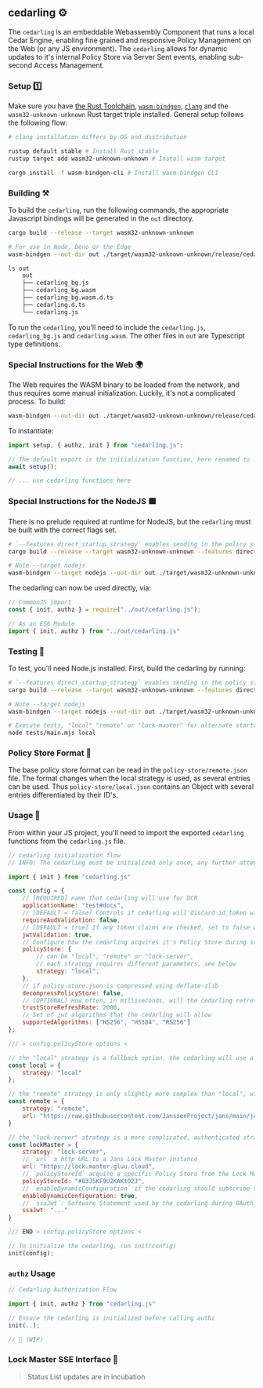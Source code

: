 ## cedarling ⚙️

The `cedarling` is an embeddable Webassembly Component that runs a local Cedar Engine, enabling fine grained and responsive Policy Management on the Web (or any JS environment). The `cedarling` allows for dynamic updates to it's internal Policy Store via Server Sent events, enabling sub-second Access Management.

### Setup 1️⃣

Make sure you have [the Rust Toolchain](https://rustup.rs/), [`wasm-bindgen`](https://rustwasm.github.io/wasm-bindgen/reference/cli.html), [`clang`](https://clang.llvm.org/) and the `wasm32-unknown-unknown` Rust target triple installed. General setup follows the following flow:

```bash
# clang installation differs by OS and distribution

rustup default stable # Install Rust stable
rustup target add wasm32-unknown-unknown # Install wasm target

cargo install -f wasm-bindgen-cli # Install wasm-bindgen CLI
```

### Building ⚒️

To build the `cedarling`, run the following commands, the appropriate Javascript bindings will be generated in the `out` directory.


```bash
cargo build --release --target wasm32-unknown-unknown

# For use in Node, Deno or the Edge
wasm-bindgen --out-dir out ./target/wasm32-unknown-unknown/release/cedarling.wasm

ls out
	out
	├── cedarling_bg.js
	├── cedarling_bg.wasm
	├── cedarling_bg.wasm.d.ts
	├── cedarling.d.ts
	└── cedarling.js
```

To run the `cedarling`, you'll need to include the `cedarling.js`, `cedarling_bg.js` and `cedarling.wasm`. The other files in `out` are Typescript type definitions.

### Special Instructions for the Web 🌍

The Web requires the WASM binary to be loaded from the network, and thus requires some manual initialization. Luckily, it's not a complicated process. To build:

```bash
wasm-bindgen --out-dir out ./target/wasm32-unknown-unknown/release/cedarling.wasm --target web
```

To instantiate:

```js
import setup, { authz, init } from "cedarling.js";

// The default export is the initialization function, here renamed to `setup`
await setup();

// ... use cedarling functions here
```

### Special Instructions for the NodeJS 🟩

There is no prelude required at runtime for NodeJS, but the `cedarling` must be built with the correct flags set.

```bash
# `--features direct_startup_strategy` enables sending in the policy store directly from JS, useful for testing
cargo build --release --target wasm32-unknown-unknown --features direct_startup_strategy

# Note --target nodejs
wasm-bindgen --target nodejs --out-dir out ./target/wasm32-unknown-unknown/release/cedarling.wasm
```

The cedarling can now be used directly, via:

```js
// CommonJS import
const { init, authz } = require("../out/cedarling.js");

// As an ES6 Module
import { init, authz } from "../out/cedarling.js"
```

### Testing 🧪

To test, you'll need Node.js installed. First, build the cedarling by running:

```sh
# `--features direct_startup_strategy` enables sending in the policy store directly from JS, useful for testing
cargo build --release --target wasm32-unknown-unknown --features direct_startup_strategy

# Note --target nodejs
wasm-bindgen --target nodejs --out-dir out ./target/wasm32-unknown-unknown/release/cedarling.wasm

# Execute tests, "local" "remote" or "lock-master" for alternate startup strategies
node tests/main.mjs local
```

### Policy Store Format 📐

The base policy store format can be read in the `policy-store/remote.json` file. The format changes when the local strategy is used, as several entries can be used. Thus `policy-store/local.json` contains an Object with several entries differentiated by their ID's.

### Usage 🔧

From within your JS project, you'll need to import the exported `cedarling` functions from the `cedarling.js` file.

```js
// cedarling initialization flow
// INFO: The cedarling must be initialized only once, any further attempts will throw errors

import { init } from "cedarling.js"

const config = {
	// [REQUIRED] name that cedarling will use for DCR
	applicationName: "test#docs",
	// [DEFAULT = false] Controls if cedarling will discard id_token without an access token with the corresponding client_id.
	requireAudValidation: false,
	// [DEFAULT = true] If any token claims are checked, set to false with caution
	jwtValidation: true,
	// Configure how the cedarling acquires it's Policy Store during startup
	policyStore: {
		// can be "local", "remote" or "lock-server",
		// each strategy requires different parameters, see below
		strategy: "local",
	},
	// if policy-store.json is compressed using deflate-zlib
	decompressPolicyStore: false,
	// [OPTIONAL] How often, in milliseconds, will the cedarling refresh it's TrustStore. The trust store won't refresh if omitted
	trustStoreRefreshRate: 2000,
	// Set of jwt algorithms that the cedarling will allow
	supportedAlgorithms: ["HS256", "HS384", "RS256"]
};

/// > config.policyStore options <

// the "local" strategy is a fallback option. the cedarling will use a statically embedded policy store, located in `/policy-store/local.json`
const local = {
	strategy: "local"
};

// the "remote" strategy is only slightly more complex than "local", with the only difference being you provide a http `url` from which a simple GET request is used to acquire the Policy Store
const remote = {
	strategy: "remote",
	url: "https://raw.githubusercontent.com/JanssenProject/jans/main/jans-lock/cedarling/policy-store/**remote**.json"
}

// the "lock-server" strategy is a more complicated, authenticated strategy employing OAuth.
const lockMaster = {
	strategy: "lock-server",
	// `url` a http URL to a Jans Lock Master instance
	url: "https://lock.master.gluu.cloud",
	// `policyStoreId` acquire a specific Policy Store from the Lock Master
	policyStoreId: "#83J5KF9U2KAKtO2J",
	// `enableDynamicConfiguration` if the cedarling should subscribe to Policy Updates via the Lock Master's SSE endpoint
	enableDynamicConfiguration: true,
	// `ssaJwt`: Software Statement used by the cedarling during OAuth Dynamic Client registration
	ssaJwt: "..."
}

/// END > config.policyStore options <

// To initialize the cedarling, run init(config)
init(config);
```

### `authz` Usage

```js
// Cedarling Authorization Flow

import { init, authz } from "cedarling.js"

// Ensure the cedarling is initialized before calling authz
init(..);

// 🚧 (WIP)
```

### Lock Master SSE Interface 🚧

> Status List updates are in incubation